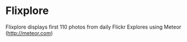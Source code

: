 Flixplore
=========

Flixplore displays first 110 photos from daily Flickr Explores using Meteor (http://meteor.com)